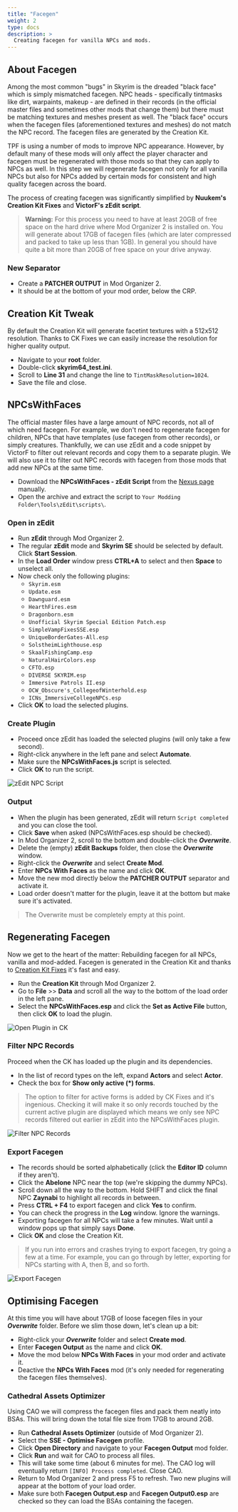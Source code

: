 ```yaml
---
title: "Facegen"
weight: 2
type: docs
description: >
  Creating facegen for vanilla NPCs and mods.
---
```


## About Facegen

Among the most common "bugs" in Skyrim is the dreaded "black face" which is simply mismatched facegen. NPC heads - specifically tintmasks like dirt, warpaints, makeup - are defined in their records (in the official master files and sometimes other mods that change them) but there must be matching textures and meshes present as well. The "black face" occurs when the facegen files (aforementioned textures and meshes) do not match the NPC record. The facegen files are generated by the Creation Kit.

TPF is using a number of mods to improve NPC appearance. However, by default many of these mods will only affect the player character and facegen must be regenerated with those mods so that they can apply to NPCs as well. In this step we will regenerate facegen not only for all vanilla NPCs but also for NPCs added by certain mods for consistent and high quality facegen across the board.

The process of creating facegen was significantly simplified by **Nuukem's Creation Kit Fixes** and **VictorF's zEdit script**.

> **Warning:** For this process you need to have at least 20GB of free space on the hard drive where Mod Organizer 2 is installed on. You will generate about 17GB of facegen files (which are later compressed and packed to take up less than 1GB). In general you should have quite a bit more than 20GB of free space on your drive anyway.

### New Separator

- Create a **PATCHER OUTPUT** in Mod Organizer 2.
- It should be at the bottom of your mod order, below the CRP.

## Creation Kit Tweak

By default the Creation Kit will generate facetint textures with a 512x512 resolution. Thanks to CK Fixes we can easily increase the resolution for higher quality output.

- Navigate to your **root** folder.
- Double-click **skyrim64_test.ini**.
- Scroll to **Line 31** and change the line to `TintMaskResolution=1024`.
- Save the file and close.

## NPCsWithFaces

The official master files have a large amount of NPC records, not all of which need facegen. For example, we don't need to regenerate facegen for children, NPCs that have templates (use facegen from other records), or simply creatures. Thankfully, we can use zEdit and a code snippet by VictorF to filter out relevant records and copy them to a separate plugin. We will also use it to filter out NPC records with facegen from those mods that add new NPCs at the same time.

- Download the **NPCsWithFaces - zEdit Script** from the [Nexus page](https://www.nexusmods.com/skyrimspecialedition/mods/26092?tab=files) manually.
- Open the archive and extract the script to `Your Modding Folder\Tools\zEdit\scripts\`.

### Open in zEdit

- Run **zEdit** through Mod Organizer 2.
- The regular **zEdit** mode and **Skyrim SE** should be selected by default. Click **Start Session**.
- In the **Load Order** window press **CTRL+A** to select and then **Space** to unselect all.
- Now check only the following plugins:
  - `Skyrim.esm`
  - `Update.esm`
  - `Dawnguard.esm`
  - `HearthFires.esm`
  - `Dragonborn.esm`
  - `Unofficial Skyrim Special Edition Patch.esp`
  - `SimpleVampFixesSSE.esp`
  - `UniqueBorderGates-All.esp`
  - `SolstheimLighthouse.esp`
  - `SkaalFishingCamp.esp`
  - `NaturalHairColors.esp`
  - `CFTO.esp`
  - `DIVERSE SKYRIM.esp`
  - `Immersive Patrols II.esp`
  - `OCW_Obscure's_CollegeofWinterhold.esp`
  - `ICNs_ImmersiveCollegeNPCs.esp`
- Click **OK** to load the selected plugins.

### Create Plugin

- Proceed once zEdit has loaded the selected plugins (will only take a few second).
- Right-click anywhere in the left pane and select **Automate**.
- Make sure the **NPCsWithFaces.js** script is selected.
- Click **OK** to run the script.

![zEdit NPC Script](/Pictures/tpf/finalisation/zedit-npc-script.png)

### Output

- When the plugin has been generated, zEdit will return `Script completed` and you can close the tool.
- Click **Save** when asked (NPCsWithFaces.esp should be checked).
- In Mod Organizer 2, scroll to the bottom and double-click the ***Overwrite***.
- Delete the (empty) **zEdit Backups** folder, then close the ***Overwrite*** window.
- Right-click the ***Overwrite*** and select **Create Mod**.
- Enter **NPCs With Faces** as the name and click **OK**.
- Move the new mod directly below the **PATCHER OUTPUT** separator and activate it.
- Load order doesn't matter for the plugin, leave it at the bottom but make sure it's activated.

> The Overwrite must be completely empty at this point.

## Regenerating Facegen

Now we get to the heart of the matter: Rebuilding facegen for all NPCs, vanilla and mod-added. Facegen is generated in the Creation Kit and thanks to [Creation Kit Fixes](https://www.nexusmods.com/skyrimspecialedition/mods/20061) it's fast and easy.

- Run the **Creation Kit** through Mod Organizer 2.
- Go to **File** >> **Data** and scroll all the way to the bottom of the load order in the left pane.
- Select the **NPCsWithFaces.esp** and click the **Set as Active File** button, then click **OK** to load the plugin.

![Open Plugin in CK](/Pictures/tpf/finalisation/load-plugin-ck.png)

### Filter NPC Records

Proceed when the CK has loaded up the plugin and its dependencies.

- In the list of record types on the left, expand **Actors** and select **Actor**.
- Check the box for **Show only active (*) forms**.

> The option to filter for active forms is added by CK Fixes and it's ingenious. Checking it will make it so only records touched by the current active plugin are displayed which means we only see NPC records filtered out earlier in zEdit into the NPCsWithFaces plugin.

![Filter NPC Records](/Pictures/tpf/finalisation/filter-npc-records.png)

### Export Facegen

- The records should be sorted alphabetically (click the **Editor ID** column if they aren't).
- Click the **Abelone** NPC near the top (we're skipping the dummy NPCs).
- Scroll down all the way to the bottom. Hold SHIFT and click the final NPC **Zaynabi** to highlight all records in between.
- Press **CTRL + F4** to export facegen and click **Yes** to confirm.
- You can check the progress in the **Log** window. Ignore the warnings.
- Exporting facegen for all NPCs will take a few minutes. Wait until a window pops up that simply says **Done**.
- Click **OK** and close the Creation Kit.

> If you run into errors and crashes trying to export facegen, try going a few at a time. For example, you can go through by letter, exporting for NPCs starting with A, then B, and so forth.

![Export Facegen](/Pictures/tpf/finalisation/ck-export-facegen.png)

## Optimising Facegen

At this time you will have about 17GB of loose facegen files in your ***Overwrite*** folder. Before we slim those down, let's clean up a bit:

- Right-click your ***Overwrite*** folder and select **Create mod**.
- Enter **Facegen Output** as the name and click **OK**.
- Move the mod below **NPCs With Faces** in your mod order and activate it.
- Deactive the **NPCs With Faces** mod (it's only needed for regenerating the facegen files themselves).

### Cathedral Assets Optimizer

Using CAO we will compress the facegen files and pack them neatly into BSAs. This will bring down the total file size from 17GB to around 2GB.

- Run **Cathedral Assets Optimizer** (outside of Mod Organizer 2).
- Select the **SSE - Optimise Facegen** profile.
- Click **Open Directory** and navigate to your **Facegen Output** mod folder.
- Click **Run** and wait for CAO to process all files.
- This will take some time (about 6 minutes for me). The CAO log will eventually return `[INFO] Process completed`. Close CAO.
- Return to Mod Organizer 2 and press F5 to refresh. Two new plugins will appear at the bottom of your load order.
- Make sure both **Facegen Output.esp** and **Facegen Output0.esp** are checked so they can load the BSAs containing the facegen.